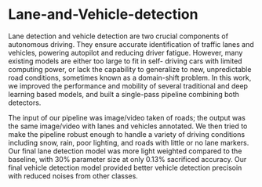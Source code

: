 # Lane-and-Vehicle-detection
Lane detection and vehicle detection are two crucial components of autonomous driving.
They ensure accurate identification of traffic lanes and vehicles, powering autopilot and
reducing driver fatigue. However, many existing models are either too large to fit in self-
driving cars with limited computing power, or lack the capability to generalize to new,
unpredictable road conditions, sometimes known as a domain-shift problem. In this work,
we improved the performance and mobility of several traditional and deep learning based
models, and built a single-pass pipeline combining both detectors.

The input of our pipeline was image/video taken of roads; the output was the same
image/video with lanes and vehicles annotated. We then tried to make the pipeline robust
enough to handle a variety of driving conditions including snow, rain, poor lighting, and 
roads with little or no lane markers. Our final lane detection model was more light weighted
compared to the baseline, with 30% parameter size at only 0.13% sacrificed accuracy. Our 
final vehicle detection model provided better vehicle detection precisoin with reduced noises
from other classes.
